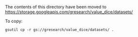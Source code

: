 The contents of this directory have been moved to https://storage.googleapis.com/gresearch/value_dice/datasets/

To copy:

```
gsutil cp -r gs://gresearch/value_dice/datasets/ .
```
